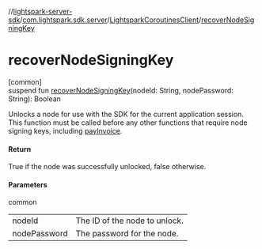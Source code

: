 //[lightspark-server-sdk](../../../index.md)/[com.lightspark.sdk.server](../index.md)/[LightsparkCoroutinesClient](index.md)/[recoverNodeSigningKey](recover-node-signing-key.md)

# recoverNodeSigningKey

[common]\
suspend fun [recoverNodeSigningKey](recover-node-signing-key.md)(nodeId: String, nodePassword: String): Boolean

Unlocks a node for use with the SDK for the current application session. This function must be called before any other functions that require node signing keys, including [payInvoice](pay-invoice.md).

#### Return

True if the node was successfully unlocked, false otherwise.

#### Parameters

common

| | |
|---|---|
| nodeId | The ID of the node to unlock. |
| nodePassword | The password for the node. |
